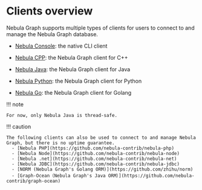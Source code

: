 # Clients overview

Nebula Graph supports multiple types of clients for users to connect to and manage the Nebula Graph database.

- [Nebula Console](../nebula-console.md): the native CLI client

- [Nebula CPP](3.nebula-cpp-client.md): the Nebula Graph client for C++

- [Nebula Java](4.nebula-java-client.md): the Nebula Graph client for Java

- [Nebula Python](5.nebula-python-client.md): the Nebula Graph client for Python

- [Nebula Go](6.nebula-go-client.md): the Nebula Graph client for Golang

!!! note

    For now, only Nebula Java is thread-safe.

!!! caution

    The following clients can also be used to connect to and manage Nebula Graph, but there is no uptime guarantee.
      - [Nebula PHP](https://github.com/nebula-contrib/nebula-php) 
      - [Nebula Node](https://github.com/nebula-contrib/nebula-node)
      - [Nebula .net](https://github.com/nebula-contrib/nebula-net)
      - [Nebula JDBC](https://github.com/nebula-contrib/nebula-jdbc)
      - [NORM (Nebula Graph's Golang ORM)](https://github.com/zhihu/norm)
      - [Graph-Ocean（Nebula Graph's Java ORM）](https://github.com/nebula-contrib/graph-ocean)